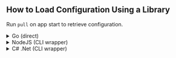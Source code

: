 ## How to Load Configuration Using a Library ##

Run `pull` on app start to retrieve configuration. 

<details>
  <summary>Go (direct)</summary>

Requires: `go1.12.0`

```bash
$ export CSTORE_CATALOG="cstore.yml"
```

```go
package main

import (
  "log"
  "os"
  
  "github.com/turnerlabs/cstore"
)

config, err := cstore.Pull(os.Getenv("CSTORE_CATALOG"), 
    cstore.Options{
        Tags:          []string{"dev"},
        Version:       "v1.8.0-rc",
        InjectSecrets: true,
})

if err != nil {
    log.Fatal(err)
}

for k, v := range config {
    log.Printf("%s=%s\n", k, v)
}
```
</details>

<details>
  <summary>NodeJS (CLI wrapper)</summary>

### 1. Install cStore at Build Time ###
```bash
$ curl -L -o  /usr/local/bin/cstore https://github.com/turnerlabs/cstore/releases/download/v3.6.0-alpha/cstore_linux_386 && chmod +x /usr/local/bin/cstore
```

### 2. Wrap CLI Pull Command in Module ###

```javascript
'use strict';
const shell = require('shelljs');

function pull(opts) {
  // silent:true prevents output from being logged compromising secrets
  var result = shell.exec('cstore pull -l -g ' + opts.format + ' -t "' + opts.tags.join("&") + '"', {silent:true})

  if (result.code != 0) {
    throw new Error(result.stderr)
  }

  return JSON.parse(result.stdout)
}

module.exports.pull = pull;
```

### 3. Get Configuration ###

```javascript
let config = cstore.pull({
    tags: [process.env.ENV],
    format: "json-object"
})

Object.keys(config).forEach(function (key) {
    console.log(key + "=" + config[key]);
});
```

Need a Node library? Try [cstore-js](https://github.com/shivpatel/cstore-js) instead. 

</details>

<details>
  <summary>C# .Net (CLI wrapper)</summary>

### 1. Install cStore at Build Time ###

```bash
$ curl -L -o  /usr/local/bin/cstore https://github.com/turnerlabs/cstore/releases/download/v3.6.0-alpha/cstore_linux_386 && chmod +x /usr/local/bin/cstore
```

### 2. Wrap CLI Pull Command in Class ###

```C
using System;
using System.Diagnostics;

namespace app
{
    public struct options {
        public string format;

        public string[] tags;

        public string location;
    }


    public static class cstore
    {
        public static string Pull(options opts)
        {
            string cmd = String.Format(@"cstore pull -l");
            
            if (opts.format != null) {
                cmd = String.Format("{0} -g {1}", cmd, opts.format);
            }

            if (opts.tags != null) {
                cmd = String.Format("{0} -t {1}", cmd, String.Join("&", opts.tags));
            }

            var escapedArgs = cmd.Replace("\"", "\\\"");

            var process = new Process()
            {
                StartInfo = new ProcessStartInfo
                {
                    FileName = "/bin/bash",
                    Arguments = $"-c \"{escapedArgs}\"",
                    RedirectStandardOutput = true,
                    WorkingDirectory = opts.location,
                    UseShellExecute = false,
                    CreateNoWindow = false,
                }
            };

            process.Start();
            process.WaitForExit();

            return process.StandardOutput.ReadToEnd();
        }
    }
}
```

### 3. Get Configuration ###

```C
using System;
using System.Collections.Generic;
using Newtonsoft.Json;

namespace app
{
    class Program
    {
        static void Main(string[] args)
        {
            var opts = new options();
            
            opts.format = "json-object";
            opts.tags = new string[] {"dev"};

            var output = cstore.Pull(opts);
        
            var config = JsonConvert.DeserializeObject<Dictionary<string, string>>(output);

            foreach (var pair in config)
                Console.WriteLine("{0}: {1}", pair.Key, pair.Value);
        } 
    }
}
```

</details>